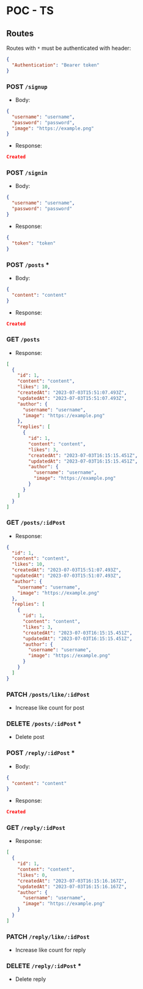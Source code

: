 # POC - TS

## Routes

Routes with `*` must be authenticated with header:

```json
{
  "Authentication": "Bearer token"
}
```

### POST `/signup`

- Body:

```json
{
  "username": "username",
  "password": "password",
  "image": "https://example.png"
}
```

- Response:

```json
Created
```

### POST `/signin`

- Body:

```json
{
  "username": "username",
  "password": "password"
}
```

- Response:

```json
{
  "token": "token"
}
```

### POST `/posts` *

- Body:

```json
{
  "content": "content"
} 
```

- Response:

```json
Created
```

### GET `/posts`

- Response:

```json
[
  {
    "id": 1,
    "content": "content",
    "likes": 10,
    "createdAt": "2023-07-03T15:51:07.493Z",
    "updatedAt": "2023-07-03T15:51:07.493Z",
    "author": {
      "username": "username",
      "image": "https://example.png"
    },
    "replies": [
      {
        "id": 1,
        "content": "content",
        "likes": 3,
        "createdAt": "2023-07-03T16:15:15.451Z",
        "updatedAt": "2023-07-03T16:15:15.451Z",
        "author": {
          "username": "username",
          "image": "https://example.png"
        }
      }
    ]
  }
]
```

### GET `/posts/:idPost`

- Response:

```json
{
  "id": 1,
  "content": "content",
  "likes": 10,
  "createdAt": "2023-07-03T15:51:07.493Z",
  "updatedAt": "2023-07-03T15:51:07.493Z",
  "author": {
    "username": "username",
    "image": "https://example.png"
  },
  "replies": [
    {
      "id": 1,
      "content": "content",
      "likes": 3,
      "createdAt": "2023-07-03T16:15:15.451Z",
      "updatedAt": "2023-07-03T16:15:15.451Z",
      "author": {
        "username": "username",
        "image": "https://example.png"
      }
    }
  ]
}
```

### PATCH `/posts/like/:idPost`

- Increase like count for post

### DELETE `/posts/:idPost` *

- Delete post

### POST `/reply/:idPost` *

- Body:

```json
{
  "content": "content"
} 
```

- Response:

```json
Created
```

### GET `/reply/:idPost`

- Response:

```json
[
  {
    "id": 1,
    "content": "content",
    "likes": 0,
    "createdAt": "2023-07-03T16:15:16.167Z",
    "updatedAt": "2023-07-03T16:15:16.167Z",
    "author": {
      "username": "username",
      "image": "https://example.png"
    }
  }
]
```

### PATCH `/reply/like/:idPost`

- Increase like count for reply

### DELETE `/reply/:idPost` *

- Delete reply
